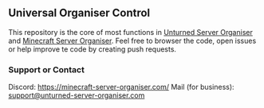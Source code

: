 ## Universal Organiser Control

This repository is the core of most functions in [Unturned Server Organiser](https://unturned-server-organiser.com/) and [Minecraft Server Organiser](https://minecraft-server-organiser.com/). Feel free to browser the code, open issues or help improve te code by creating push requests.


### Support or Contact
Discord: https://minecraft-server-organiser.com/
Mail (for business): support@unturned-server-organiser.com

